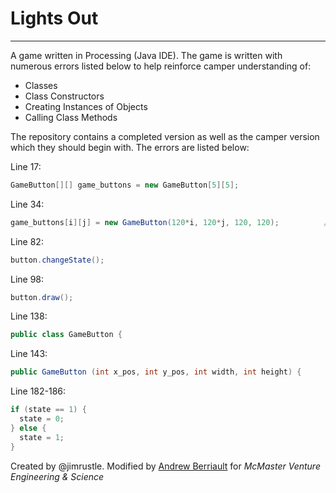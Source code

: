 # Lights Out
---
A game written in Processing (Java IDE). The game is written with numerous errors listed below to help reinforce camper understanding of:
- Classes
- Class Constructors
- Creating Instances of Objects
- Calling Class Methods

The repository contains a completed version as well as the camper version which they should begin with. The errors are listed below:

Line 17: 
```Java
GameButton[][] game_buttons = new GameButton[5][5];                             // Create a GameButton 2D Array that is 5x5.
```

Line 34: 
```Java
game_buttons[i][j] = new GameButton(120*i, 120*j, 120, 120);          // Fill the 2D Array with new GameButton's using the GameButton Constructor.
```

Line 82: 
```Java
button.changeState();                                                  // Call the gameButton Class method changeState()
```

Line 98: 
```Java
button.draw();                                                          // Call the gameButton Class method draw()
```

Line 138: 
```Java
public class GameButton {                                                 // Should be a public class
```

Line 143: 
```Java
public GameButton (int x_pos, int y_pos, int width, int height) {       // Should take 4 integer arguments
```

Line 182-186: 
```Java
if (state == 1) {
  state = 0;
} else {
  state = 1;
}
```


Created by @jimrustle. Modified by [Andrew Berriault](https://github.com/ABerriault) for *McMaster Venture Engineering & Science*
